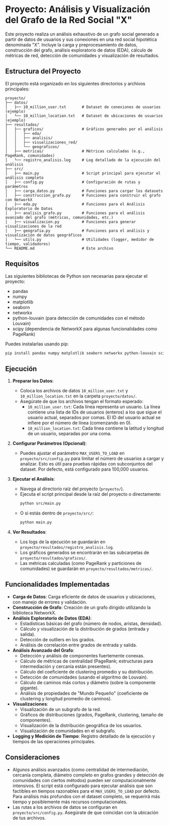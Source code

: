 # Proyecto: Análisis y Visualización del Grafo de la Red Social "X"

Este proyecto realiza un análisis exhaustivo de un grafo social generado a partir de datos de usuarios y sus conexiones en una red social hipotética denominada "X". Incluye la carga y preprocesamiento de datos, construcción del grafo, análisis exploratorio de datos (EDA), cálculo de métricas de red, detección de comunidades y visualización de resultados.

## Estructura del Proyecto

El proyecto está organizado en los siguientes directorios y archivos principales:

```
proyecto/
├── datos/
│   ├── 10_million_user.txt       # Dataset de conexiones de usuarios (ejemplo)
│   └── 10_million_location.txt   # Dataset de ubicaciones de usuarios (ejemplo)
├── resultados/
│   ├── graficos/                 # Gráficos generados por el análisis
│   │   ├── eda/
│   │   ├── analisis/
│   │   ├── visualizaciones_red/
│   │   └── geograficos/
│   ├── metricas/                 # Métricas calculadas (e.g., PageRank, comunidades)
│   └── registro_analisis.log     # Log detallado de la ejecución del análisis
├── src/
│   ├── main.py                   # Script principal para ejecutar el análisis completo
│   ├── config.py                 # Configuración de rutas y parámetros
│   ├── carga_datos.py            # Funciones para cargar los datasets
│   ├── construccion_grafo.py     # Funciones para construir el grafo con NetworkX
│   ├── eda.py                    # Funciones para el Análisis Exploratorio de Datos
│   ├── analisis_grafo.py         # Funciones para el análisis avanzado del grafo (métricas, comunidades, etc.)
│   ├── visualizacion.py          # Funciones para generar visualizaciones de la red
│   ├── geografia.py              # Funciones para el análisis y visualización de datos geográficos
│   └── utils.py                  # Utilidades (logger, medidor de tiempo, validadores)
└── README.md                     # Este archivo
```

## Requisitos

Las siguientes bibliotecas de Python son necesarias para ejecutar el proyecto:
*   pandas
*   numpy
*   matplotlib
*   seaborn
*   networkx
*   python-louvain (para detección de comunidades con el método Louvain)
*   scipy (dependencia de NetworkX para algunas funcionalidades como PageRank)

Puedes instalarlas usando pip:
```bash
pip install pandas numpy matplotlib seaborn networkx python-louvain scipy
```

## Ejecución

1.  **Preparar los Datos**:
    *   Coloca los archivos de datos `10_million_user.txt` y `10_million_location.txt` en la carpeta `proyecto/datos/`.
    *   Asegúrate de que los archivos tengan el formato esperado:
        *   `10_million_user.txt`: Cada línea representa un usuario. La línea contiene una lista de IDs de usuarios (enteros) a los que sigue el usuario actual, separados por comas. El ID del usuario actual se infiere por el número de línea (comenzando en 0).
        *   `10_million_location.txt`: Cada línea contiene la latitud y longitud de un usuario, separadas por una coma.

2.  **Configurar Parámetros (Opcional)**:
    *   Puedes ajustar el parámetro `MAX_USERS_TO_LOAD` en `proyecto/src/config.py` para limitar el número de usuarios a cargar y analizar. Esto es útil para pruebas rápidas con subconjuntos del dataset. Por defecto, está configurado para 100,000 usuarios.

3.  **Ejecutar el Análisis**:
    *   Navega al directorio raíz del proyecto (`proyecto/`).
    *   Ejecuta el script principal desde la raíz del proyecto o directamente:
        ```bash
        python src/main.py
        ```
    *   O si estás dentro de `proyecto/src/`:
        ```bash
        python main.py
        ```

4.  **Ver Resultados**:
    *   Los logs de la ejecución se guardarán en `proyecto/resultados/registro_analisis.log`.
    *   Los gráficos generados se encontrarán en las subcarpetas de `proyecto/resultados/graficos/`.
    *   Las métricas calculadas (como PageRank y particiones de comunidades) se guardarán en `proyecto/resultados/metricas/`.

## Funcionalidades Implementadas

*   **Carga de Datos**: Carga eficiente de datos de usuarios y ubicaciones, con manejo de errores y validación.
*   **Construcción de Grafo**: Creación de un grafo dirigido utilizando la biblioteca NetworkX.
*   **Análisis Exploratorio de Datos (EDA)**:
    *   Estadísticas básicas del grafo (número de nodos, aristas, densidad).
    *   Cálculo y visualización de la distribución de grados (entrada y salida).
    *   Detección de outliers en los grados.
    *   Análisis de correlación entre grados de entrada y salida.
*   **Análisis Avanzado del Grafo**:
    *   Detección y análisis de componentes fuertemente conexas.
    *   Cálculo de métricas de centralidad (PageRank; estructuras para intermediación y cercanía están presentes).
    *   Cálculo del coeficiente de clustering promedio y su distribución.
    *   Detección de comunidades (usando el algoritmo de Louvain).
    *   Cálculo de caminos más cortos y diámetro (sobre la componente gigante).
    *   Análisis de propiedades de "Mundo Pequeño" (coeficiente de clustering y longitud promedio de caminos).
*   **Visualizaciones**:
    *   Visualización de un subgrafo de la red.
    *   Gráficos de distribuciones (grados, PageRank, clustering, tamaño de componentes).
    *   Visualización de la distribución geográfica de los usuarios.
    *   Visualización de comunidades en el subgrafo.
*   **Logging y Medición de Tiempo**: Registro detallado de la ejecución y tiempos de las operaciones principales.

## Consideraciones

*   Algunos análisis avanzados (como centralidad de intermediación, cercanía completa, diámetro completo en grafos grandes y detección de comunidades con ciertos métodos) pueden ser computacionalmente intensivos. El script está configurado para ejecutar análisis que son factibles en tiempos razonables para el `MAX_USERS_TO_LOAD` por defecto. Para análisis más profundos con el dataset completo, se requerirá más tiempo y posiblemente más recursos computacionales.
*   Las rutas a los archivos de datos se configuran en `proyecto/src/config.py`. Asegúrate de que coincidan con la ubicación de tus archivos.
```
